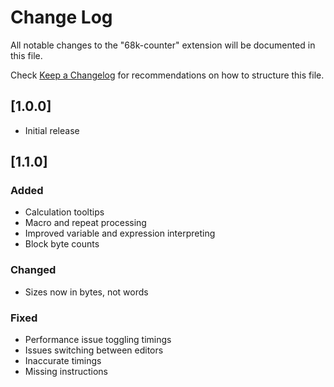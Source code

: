 # Change Log

All notable changes to the "68k-counter" extension will be documented in this file.

Check [Keep a Changelog](http://keepachangelog.com/) for recommendations on how to structure this file.

## [1.0.0]

- Initial release

## [1.1.0]

### Added

- Calculation tooltips
- Macro and repeat processing
- Improved variable and expression interpreting
- Block byte counts

### Changed

- Sizes now in bytes, not words

### Fixed

- Performance issue toggling timings
- Issues switching between editors
- Inaccurate timings
- Missing instructions
